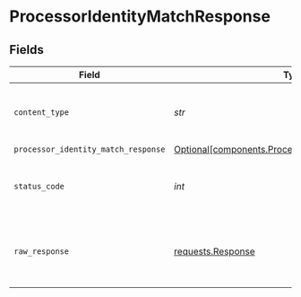 # ProcessorIdentityMatchResponse


## Fields

| Field                                                                                                            | Type                                                                                                             | Required                                                                                                         | Description                                                                                                      |
| ---------------------------------------------------------------------------------------------------------------- | ---------------------------------------------------------------------------------------------------------------- | ---------------------------------------------------------------------------------------------------------------- | ---------------------------------------------------------------------------------------------------------------- |
| `content_type`                                                                                                   | *str*                                                                                                            | :heavy_check_mark:                                                                                               | HTTP response content type for this operation                                                                    |
| `processor_identity_match_response`                                                                              | [Optional[components.ProcessorIdentityMatchResponse]](../../models/components/processoridentitymatchresponse.md) | :heavy_minus_sign:                                                                                               | OK                                                                                                               |
| `status_code`                                                                                                    | *int*                                                                                                            | :heavy_check_mark:                                                                                               | HTTP response status code for this operation                                                                     |
| `raw_response`                                                                                                   | [requests.Response](https://requests.readthedocs.io/en/latest/api/#requests.Response)                            | :heavy_minus_sign:                                                                                               | Raw HTTP response; suitable for custom response parsing                                                          |